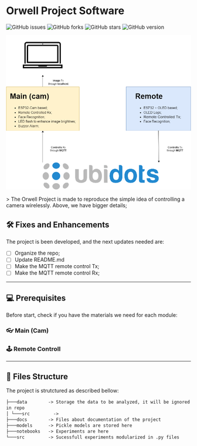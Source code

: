 # Orwell Project Software

![GitHub issues](https://img.shields.io/github/issues/Brugnaro42/Orwell_firm) ![GitHub forks](https://img.shields.io/github/forks/Brugnaro42/Orwell_firm) ![GitHub stars](https://img.shields.io/github/stars/Brugnaro42/Orwell_firm) ![GitHub version](https://img.shields.io/badge/Last%20Release-None-blue)

<p style="text-align:center">
  
<img src="test1.drawio.png" width="600">
  
</p>
> The Orwell Project is made to reproduce the simple idea of controlling a camera wirelessly. Above, we have bigger details;

## 🛠️ Fixes and Enhancements
The project is been developed, and the next updates needed are:
- [ ] Organize the repo; 
- [ ] Update README.md
- [ ] Make the MQTT remote control Tx;
- [ ] Make the MQTT remote control Rx;

---
## 💻 Prerequisites
Before start, check if you have the materials we need for each module:
### 👓 Main (Cam)
<!--List all the components needed for this module>-->

### 🕹 Remote Controll
<!--List all the components needed for this module>-->

---
## 📁 Files Structure
The project is strutctured as described bellow:
```
├───data        -> Storage the data to be analyzed, it will be ignored in repo
│ └───src         ->
├───docs        -> Files about documentation of the project
├───models      -> Pickle models are stored here
├───notebooks   -> Experiments are here
└───src         -> Sucessfull experiments modularized in .py files
```
